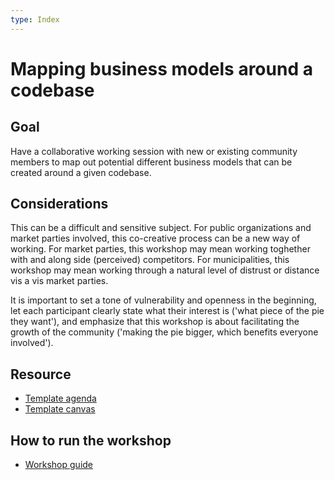 ```yaml
---
type: Index
---
```


# Mapping business models around a codebase

## Goal

Have a collaborative working session with new or existing community members to map out potential different business models that can be created around a given codebase.

## Considerations

This can be a difficult and sensitive subject.
For public organizations and market parties involved, this co-creative process can be a new way of working.
For market parties, this workshop may mean working toghether with and along side (perceived) competitors.
For municipalities, this workshop may mean working through a natural level of distrust or distance vis a vis market parties.

It is important to set a tone of vulnerability and openness in the beginning, let each participant clearly state what their interest is ('what piece of the pie they want'), and emphasize that this workshop is about facilitating the growth of the community ('making the pie bigger, which benefits everyone involved').

## Resource

* [Template agenda](agenda-template.md)
* [Template canvas](Mapping-business-models-canvas-template.pdf)

## How to run the workshop

* [Workshop guide](workshop-guide.md)
